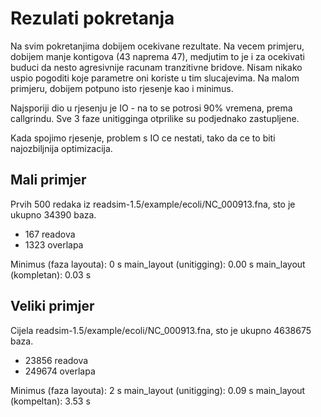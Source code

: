 Rezulati pokretanja
===================

Na svim pokretanjima dobijem ocekivane rezultate. Na vecem primjeru, dobijem
manje kontigova (43 naprema 47), medjutim to je i za ocekivati buduci da
nesto agresivnije racunam tranzitivne bridove. Nisam nikako uspio pogoditi koje
parametre oni koriste u tim slucajevima. Na malom primjeru, dobijem potpuno
isto rjesenje kao i minimus.

Najsporiji dio u rjesenju je IO - na to se potrosi 90% vremena, prema
callgrindu. Sve 3 faze unitigginga otprilike su podjednako zastupljene. 

Kada spojimo rjesenje, problem s IO ce nestati, tako da ce to biti
najozbiljnija optimizacija. 

Mali primjer
------------

Prvih 500 redaka iz readsim-1.5/example/ecoli/NC_000913.fna, sto je ukupno
34390 baza. 

* 167 readova
* 1323 overlapa

Minimus (faza layouta):   0 s
main_layout (unitigging): 0.00 s
main_layout (kompletan):  0.03 s 

Veliki primjer
--------------

Cijela readsim-1.5/example/ecoli/NC_000913.fna, sto je ukupno 4638675 baza.

* 23856 readova
* 249674 overlapa

Minimus (faza layouta):   2 s
main_layout (unitigging): 0.09 s
main_layout (kompeltan):  3.53 s


